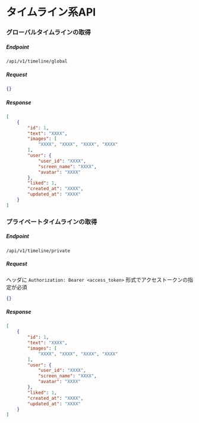 # タイムライン系API

### グローバルタイムラインの取得

##### Endpoint

```
/api/v1/timeline/global
```

##### Request

```json
{}
```

##### Response

```json
[
    {
        "id": 1,
        "text": "XXXX",
        "images": [
            "XXXX", "XXXX", "XXXX", "XXXX"
        ],
        "user": {
            "user_id": "XXXX",
            "screen_name": "XXXX",
            "avatar": "XXXX"
        },
        "liked": 1,
        "created_at": "XXXX",
        "updated_at": "XXXX"
    }
]
```

### プライベートタイムラインの取得

##### Endpoint

```
/api/v1/timeline/private
```

##### Request

ヘッダに `Authorization: Bearer <access_token>` 形式でアクセストークンの指定が必須

```json
{}
```

##### Response

```json
[
    {
        "id": 1,
        "text": "XXXX",
        "images": [
            "XXXX", "XXXX", "XXXX", "XXXX"
        ],
        "user": {
            "user_id": "XXXX",
            "screen_name": "XXXX",
            "avatar": "XXXX"
        },
        "liked": 1,
        "created_at": "XXXX",
        "updated_at": "XXXX"
    }
]
```